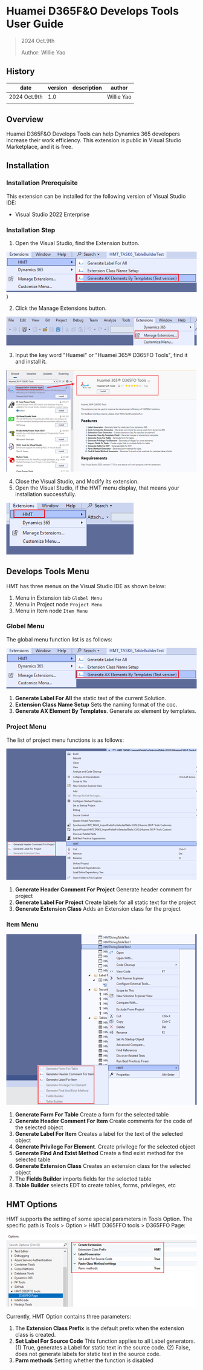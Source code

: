 # Huamei D365F&O Develops Tools User Guide

>  2024 Oct.9th
>
> Author: Willie Yao

## History

| date         | version | description | author     |
| ------------ | ------- | ----------- | ---------- |
| 2024 Oct.9th | 1.0     |             | Willie Yao |
|              |         |             |            |

## Overview

Huamei D365F&O Develops Tools can help Dynamics 365 developers increase their work efficiency. This extension is public in Visual Studio Marketplace, and it is free.

## Installation

### Installation Prerequisite

This extension can be installed for the following version of Visual Studio IDE:

- Visual Studio 2022 Enterprise

### Installation Step

1. Open the Visual Studio, find the Extension button.

![install1](https://github.com/HMWillieYao/HMTUserGuide/blob/main/2022/Images/globelmenu1.png))

2. Click the Manage Extensions button.

![install2](https://github.com/HMWillieYao/HMTUserGuide/blob/main/2022/Images/Installation2.png)

3. Input the key word "Huamei" or "Huamei 365® D365FO Tools", find it and install it.

![install2](https://github.com/HMWillieYao/HMTUserGuide/blob/main/2022/Images/Install3.png)

4. Close the Visual Studio, and Modify its extension.
5. Open the Visual Studio, if the HMT menu display, that means your installation successfully.

![install2](https://github.com/HMWillieYao/HMTUserGuide/blob/main/2022/Images/Install4.png)

## Develops Tools Menu

HMT has three menus on the Visual Studio IDE as shown below:

1. Menu in Extension tab `Globel Menu`
2. Menu in Project node `Project Menu`
3. Menu in Item node `Item Menu`

### Globel Menu

The global menu function list is as follows:

![install2](https://github.com/HMWillieYao/HMTUserGuide/blob/main/2022/Images/globelmenu1.png)


1. **Generate Label For All** the static text of the current Solution.
2. **Extension Class Name Setup** Sets the naming format of the coc.
3. **Generate AX Element By Templates**. Generate ax element by templates.

### Project Menu

The list of project menu functions is as follows:

![install2](https://github.com/HMWillieYao/HMTUserGuide/blob/main/2022/Images/globelmenu2.png)

1. **Generate Header Comment For Project** Generate header comment for project
2. **Generate Label For Project** Create labels for all static text for the project
3. **Generate Extension Class** Adds an Extension class for the project

### Item Menu

![install2](https://github.com/HMWillieYao/HMTUserGuide/blob/main/2022/Images/globelmenu3.png)

1. **Generate Form For Table** Create a form for the selected table
2. **Generate Header Comment For Item** Create comments for the code of the selected object
3. **Generate Label For Item** Creates a label for the text of the selected object
4. **Generate Privilege For Element**. Create privilege for the selected object
5. **Generate Find And Exist Method** Create a find exist method for the selected table
6. **Generate Extension Class** Creates an extension class for the selected object
7. The **Fields Builder** imports fields for the selected table
8. **Table Builder** selects EDT to create tables, forms, privileges, etc

## HMT Options

HMT supports the setting of some special parameters in Tools Option. The specific path is Tools > Option > HMT D365FFO tools > D365FFO Page:

![install2](https://github.com/HMWillieYao/HMTUserGuide/blob/main/2022/Images/option1.png)

Currently, HMT Option contains three parameters:
1. The **Extension Class Prefix** is the default prefix when the extension class is created.
2. **Set Label For Source Code** This function applies to all Label generators.
  (1) True, generates a Label for static text in the source code.
  (2) False, does not generate labels for static text in the source code.
3. **Parm methods** Setting whether the function is disabled
